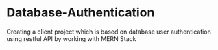 # Database-Authentication
Creating a client project which is based on database user authentication using restful API by working with  MERN Stack 
